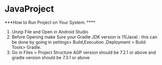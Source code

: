# JavaProject

***How to Run Project on Your System: ****

1. Unzip File and Open in Android Studio
2. Before Opening make Sure your Gradle JDK version is 11(Java) : this can be done by going in settings> Build,Execution ,Deployment > Build Tools> Gradle.
3. Go in Files > Project Structure AGP version should be 7.2.1 or above and gradle version should be 7.3.1 or above

